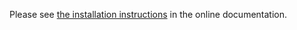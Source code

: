 Please see [the installation instructions](http://otrs.github.io/doc/manual/admin/6.0/en/html/installation.html)
in the online documentation.

